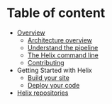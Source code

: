 <!--
/*
* Copyright 2018 Adobe. All rights reserved.
* This file is licensed to you under the Apache License, Version 2.0 (the "License");
* you may not use this file except in compliance with the License. You may obtain a copy
* of the License at http://www.apache.org/licenses/LICENSE-2.0
*
* Unless required by applicable law or agreed to in writing, software distributed under
* the License is distributed on an "AS IS" BASIS, WITHOUT WARRANTIES OR REPRESENTATIONS
* OF ANY KIND, either express or implied. See the License for the specific language
* governing permissions and limitations under the License.
*/
-->

# Table of content

* [Overview](index.md)
  * [Architecture overview](doc/general/architecture.md)
  * [Understand the pipeline](hypermedia-pipeline/README.md)
  * [The Helix command line](helix-cli/README.md)
  * [Contributing](doc/general/contributing.md)
* Getting Started with Helix
  * [Build your site](doc/getting-started/develop.md)
  * [Deploy your code](doc/getting-started/deploy.md)
* [Helix repositories](https://github.com/search?p=1&q=topic%3Ahelix+org%3Aadobe&type=Repositories)